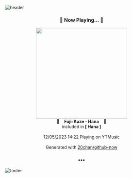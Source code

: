 ![header](https://capsule-render.vercel.app/api?type=wave&height=170&section=header&fontColor=090707&fontAlignX=45&fontAlignY=65&fontSize=100)

<h3 align="center">🎵 Now Playing... 🎵</h3>
<p align="center">
  <a href="https://music.youtube.com/watch?v=rY3JFD52ipk">
    <img width="300" src="https://lh3.googleusercontent.com/xuJMs5m8hQM44jnFmLGNcbFRSoECT4gUgStaaOmkyMx995fOcivKmSq04ZqunPCAPhY6ciSxTGknDtZL">
  </a>
  <br>
  🎵&nbsp&nbsp&nbsp <b>Fujii Kaze - Hana</b> &nbsp&nbsp&nbsp🎵
  <br>
  included in <b>[ Hana ]</b>
  
  <br />
  <br />
  12/05/2023 14:22 Playing on YTMusic
  <br />
  <br />
  Generated with <a href="https://github.com/20chan/github-now">20chan/github-now</a>
</p>

<h3 align="center">•••</h3>

![footer](https://capsule-render.vercel.app/api?type=wave&height=150&section=footer)
